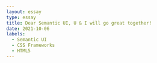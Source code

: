 ```yaml
---
layout: essay
type: essay
title: Dear Semantic UI, U & I will go great together!
date: 2021-10-06
labels:
  - Semantic UI
  - CSS Frameworks
  - HTML5
---
```

